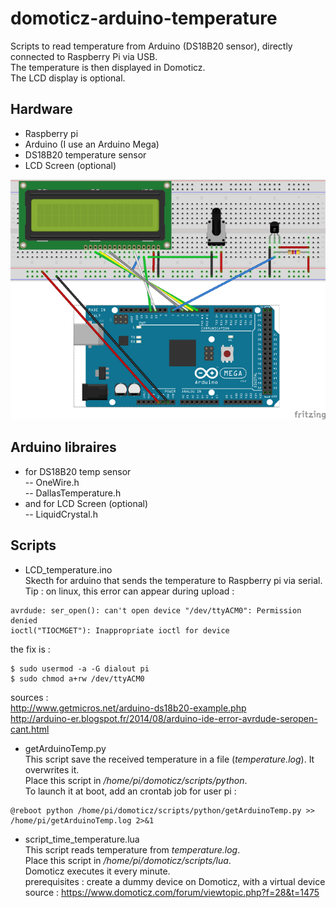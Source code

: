 # domoticz-arduino-temperature
Scripts to read temperature from Arduino (DS18B20 sensor), directly connected to Raspberry Pi via USB.  
The temperature is then displayed in Domoticz.  
The LCD display is optional.  
  
  
## **Hardware**  
- Raspberry pi  
- Arduino (I use an Arduino Mega)  
- DS18B20 temperature sensor  
- LCD Screen (optional)  

![Fritzing Sketch](https://raw.githubusercontent.com/SamR1/domoticz-arduino-temperature/master/images/sketch.png)
  
  
  
  
## **Arduino libraires**   
- for DS18B20 temp sensor  
-- OneWire.h  
-- DallasTemperature.h  
- and for LCD Screen (optional)  
-- LiquidCrystal.h  
  
  
  
  
## **Scripts** 
- LCD_temperature.ino  
Skecth for arduino that sends the temperature to Raspberry pi via serial.  
Tip : on linux, this error can appear during upload :  
```
avrdude: ser_open(): can't open device "/dev/ttyACM0": Permission denied  
ioctl("TIOCMGET"): Inappropriate ioctl for device  
```
the fix is :  
```
$ sudo usermod -a -G dialout pi 
$ sudo chmod a+rw /dev/ttyACM0  
```
sources :   
http://www.getmicros.net/arduino-ds18b20-example.php  
http://arduino-er.blogspot.fr/2014/08/arduino-ide-error-avrdude-seropen-cant.html  
  
  
- getArduinoTemp.py  
This script save the received temperature in a file (*temperature.log*). It overwrites it.  
Place this script in */home/pi/domoticz/scripts/python*.  
To launch it at boot, add an crontab job for user pi :  
```
@reboot python /home/pi/domoticz/scripts/python/getArduinoTemp.py >> /home/pi/getArduinoTemp.log 2>&1  
```
  
  
- script_time_temperature.lua  
This script reads temperature from *temperature.log*.  
Place this script in */home/pi/domoticz/scripts/lua*.  
Domoticz executes it every minute.  
prerequisites : create a dummy device on Domoticz, with a virtual device  
source : https://www.domoticz.com/forum/viewtopic.php?f=28&t=1475  
